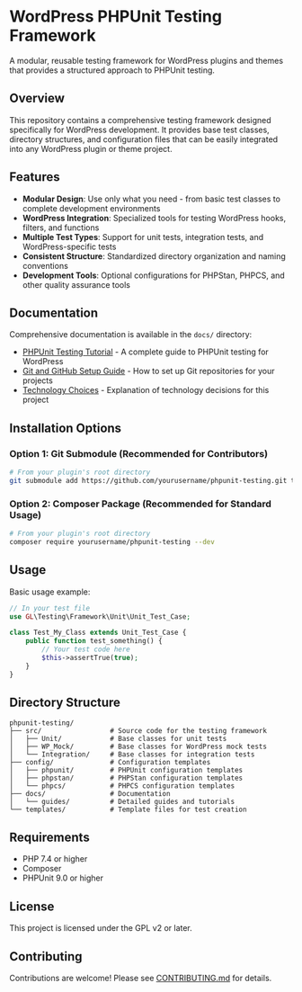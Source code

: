 # WordPress PHPUnit Testing Framework

A modular, reusable testing framework for WordPress plugins and themes that provides a structured approach to PHPUnit testing.

## Overview

This repository contains a comprehensive testing framework designed specifically for WordPress development. It provides base test classes, directory structures, and configuration files that can be easily integrated into any WordPress plugin or theme project.

## Features

- **Modular Design**: Use only what you need - from basic test classes to complete development environments
- **WordPress Integration**: Specialized tools for testing WordPress hooks, filters, and functions
- **Multiple Test Types**: Support for unit tests, integration tests, and WordPress-specific tests
- **Consistent Structure**: Standardized directory organization and naming conventions
- **Development Tools**: Optional configurations for PHPStan, PHPCS, and other quality assurance tools

## Documentation

Comprehensive documentation is available in the `docs/` directory:

- [PHPUnit Testing Tutorial](docs/guides/phpunit-testing-tutorial.md) - A complete guide to PHPUnit testing for WordPress
- [Git and GitHub Setup Guide](docs/git-github-setup-guide.md) - How to set up Git repositories for your projects
- [Technology Choices](docs/technology-choices.md) - Explanation of technology decisions for this project

## Installation Options

### Option 1: Git Submodule (Recommended for Contributors)

```bash
# From your plugin's root directory
git submodule add https://github.com/yourusername/phpunit-testing.git tests/framework
```

### Option 2: Composer Package (Recommended for Standard Usage)

```bash
# From your plugin's root directory
composer require yourusername/phpunit-testing --dev
```

## Usage

Basic usage example:

```php
// In your test file
use GL\Testing\Framework\Unit\Unit_Test_Case;

class Test_My_Class extends Unit_Test_Case {
    public function test_something() {
        // Your test code here
        $this->assertTrue(true);
    }
}
```

## Directory Structure

```
phpunit-testing/
├── src/                 # Source code for the testing framework
│   ├── Unit/            # Base classes for unit tests
│   ├── WP_Mock/         # Base classes for WordPress mock tests
│   └── Integration/     # Base classes for integration tests
├── config/              # Configuration templates
│   ├── phpunit/         # PHPUnit configuration templates
│   ├── phpstan/         # PHPStan configuration templates
│   └── phpcs/           # PHPCS configuration templates
├── docs/                # Documentation
│   └── guides/          # Detailed guides and tutorials
└── templates/           # Template files for test creation
```

## Requirements

- PHP 7.4 or higher
- Composer
- PHPUnit 9.0 or higher

## License

This project is licensed under the GPL v2 or later.

## Contributing

Contributions are welcome! Please see [CONTRIBUTING.md](CONTRIBUTING.md) for details.
